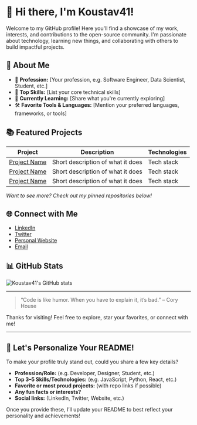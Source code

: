 # 👋 Hi there, I'm Koustav41!

Welcome to my GitHub profile! Here you'll find a showcase of my work, interests, and contributions to the open-source community. I'm passionate about technology, learning new things, and collaborating with others to build impactful projects.

## 🚀 About Me

- 💼 **Profession:** [Your profession, e.g. Software Engineer, Data Scientist, Student, etc.]
- 🎯 **Top Skills:** [List your core technical skills]
- 🌱 **Currently Learning:** [Share what you're currently exploring]
- 🛠️ **Favorite Tools & Languages:** [Mention your preferred languages, frameworks, or tools]

## 📚 Featured Projects

| Project | Description | Technologies |
| --- | --- | --- |
| [Project Name](link) | Short description of what it does | Tech stack |
| [Project Name](link) | Short description of what it does | Tech stack |
| [Project Name](link) | Short description of what it does | Tech stack |

*Want to see more? Check out my pinned repositories below!*

## 🌐 Connect with Me

- [LinkedIn](your-link)
- [Twitter](your-link)
- [Personal Website](your-link)
- [Email](mailto:your-email)

## 📊 GitHub Stats

![Koustav41's GitHub stats](https://github-readme-stats.vercel.app/api?username=Koustav41&show_icons=true&hide_title=true)

---

> “Code is like humor. When you have to explain it, it’s bad.” – Cory House

Thanks for visiting! Feel free to explore, star your favorites, or connect with me!

---

## 🎨 Let's Personalize Your README!

To make your profile truly stand out, could you share a few key details?
- **Profession/Role:** (e.g. Developer, Designer, Student, etc.)
- **Top 3–5 Skills/Technologies:** (e.g. JavaScript, Python, React, etc.)
- **Favorite or most proud projects:** (with repo links if possible)
- **Any fun facts or interests?**
- **Social links:** (LinkedIn, Twitter, Website, etc.)

Once you provide these, I’ll update your README to best reflect your personality and achievements!
